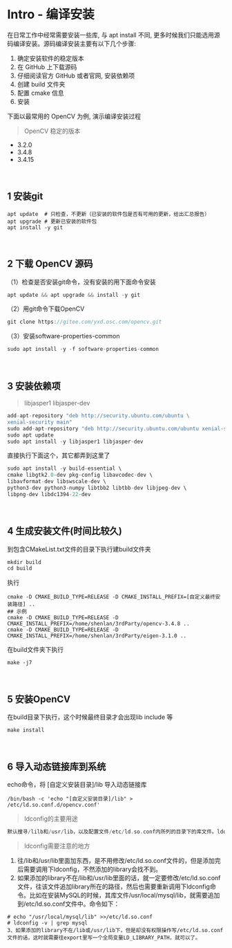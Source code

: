 &emsp;
# Intro - 编译安装
在日常工作中经常需要安装一些库, 与 apt install 不同, 更多时候我们只能选用源码编译安装。源码编译安装主要有以下几个步骤: 
1. 确定安装软件的稳定版本
2. 在 GitHub 上下载源码
3. 仔细阅读官方 GitHub 或者官网, 安装依赖项
4. 创建 build 文件夹
5. 配置 cmake 信息
6. 安装

下面以最常用的 OpenCV 为例, 演示编译安装过程
>OpenCV 稳定的版本
- 3.2.0
- 3.4.8
- 3.4.15


&emsp;
## 1 安装git
```shell
apt update  # 只检查，不更新（已安装的软件包是否有可用的更新，给出汇总报告）
apt upgrade # 更新已安装的软件包
apt install -y git
```

&emsp;
## 2 下载 OpenCV 源码
（1）检查是否安装git命令，没有安装的用下面命令安装
```c++
apt update && apt upgrade && install -y git
```
（2）用git命令下载OpenCV
```c++
git clone https://gitee.com/yxd.osc.com/opencv.git
```

（3）安装software-properties-common
```c++
sudo apt install -y -f software-properties-common
```

&emsp;
## 3 安装依赖项
>libjasper1 libjasper-dev
```c++
add-apt-repository "deb http://security.ubuntu.com/ubuntu \
xenial-security main"
sudo add-apt-repository "deb http://security.ubuntu.com/ubuntu xenial-security main"
sudo apt update
sudo apt install -y libjasper1 libjasper-dev
```

直接执行下面这个，其它都弄到这里了
```c++
sudo apt install -y build-essential \
cmake libgtk2.0-dev pkg-config libavcodec-dev \
libavformat-dev libswscale-dev \
python3-dev python3-numpy libtbb2 libtbb-dev libjpeg-dev \
libpng-dev libdc1394-22-dev
```

&emsp;
## 4 生成安装文件(时间比较久)

到包含CMakeList.txt文件的目录下执行建build文件夹
```c++
mkdir build
cd build
```
执行
```shell
cmake -D CMAKE_BUILD_TYPE=RELEASE -D CMAKE_INSTALL_PREFIX=[自定义最终安装路径] ..
## 示例
cmake -D CMAKE_BUILD_TYPE=RELEASE -D CMAKE_INSTALL_PREFIX=/home/shenlan/3rdParty/opencv-3.4.8 ..
cmake -D CMAKE_BUILD_TYPE=RELEASE -D CMAKE_INSTALL_PREFIX=/home/shenlan/3rdParty/eigen-3.1.0 ..
```
在build文件夹下执行
```shell
make -j7
```


&emsp;
## 5 安装OpenCV
在build目录下执行，这个时候最终目录才会出现lib include 等
```shell
make install
```


&emsp;
## 6 导入动态链接库到系统
echo命令，将 [自定义安装目录]/lib 导入动态链接库
```shell
/bin/bash -c 'echo "[自定义安装目录]/lib" > /etc/ld.so.conf.d/opencv.conf'
```

>ldconfig的主要用途
```c++
默认搜寻/lilb和/usr/lib，以及配置文件/etc/ld.so.conf内所列的目录下的库文件。ldconfig通常在系统启动时运行，而当用户安装了一个新的动态链接库时，就需要手工运行这个命令
```

>ldconfig需要注意的地方
1. 往/lib和/usr/lib里面加东西，是不用修改/etc/ld.so.conf文件的，但是添加完后需要调用下ldconfig，不然添加的library会找不到。
2. 如果添加的library不在/lib和/usr/lib里面的话，就一定要修改/etc/ld.so.conf文件，往该文件追加library所在的路径，然后也需要重新调用下ldconfig命令。比如在安装MySQL的时候，其库文件/usr/local/mysql/lib，就需要追加到/etc/ld.so.conf文件中。命令如下：
```shell
# echo "/usr/local/mysql/lib" >>/etc/ld.so.conf
# ldconfig -v | grep mysql
3、如果添加的library不在/lib或/usr/lib下，但是却没有权限操作写/etc/ld.so.conf文件的话，这时就需要往export里写一个全局变量LD_LIBRARY_PATH，就可以了。

